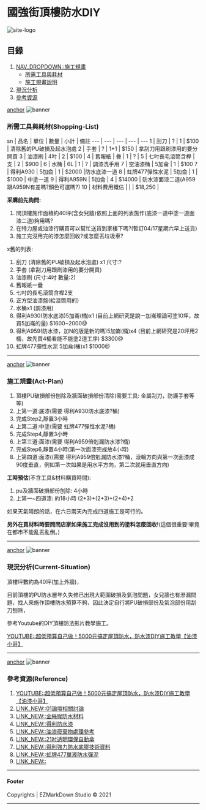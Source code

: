 # 國強街頂樓防水DIY
![site-logo](https://icons.iconarchive.com/icons/mag1cwind0w/o-sunny-day/256/osd-sun-icon.png)

## 目錄
1. [NAV_DROPDOWN::施工規畫](#)
    * [所需工具與耗材](#Shopping-List)
    * [施工規畫說明](#Act-Plan)
2. [現況分析](#Current-Situation)
3. [參考資源](#Reference)

[anchor](Shopping-List)
![banner](https://raw.githubusercontent.com/ccutmis/ccutmis.github.io/master/ezmd/images/3.jpg)
### 所需工具與耗材(Shopping-List)

sn | 品名 | 單位 | 數量 | 小計 | 備註
--- | --- | --- | --- | ---
1 | 刮刀 | ? | 1 | $100 | 清除舊的PU破損及起水泡處
2 | 手套 | ? | 1+1 | $150 | 拿刮刀用跟刷漆用的要分開買
3 | 油漆刷 | 4吋 | 2 | $100 | 
4 | 舊報紙 | 疊 | 1 | ? |
5 | 七吋長毛滾筒含桿 | 支 | 2 | $900 | 
6 | 水桶 | 6L | 1 | ? | 調漆洗手用
7 | 空油漆桶 | 5加侖 | 1 | $100 
7 | 得利A930 | 5加侖 | 1 | $2000 |防水底漆一道
8 | 虹牌477彈性水泥 | 5加侖 | 1 | $1000 | 中塗一道
9 | 得利A959N | 5加侖 | 4 | $14000 | 防水漆面漆二道(A959跟A959N有差嗎?顏色可選嗎?)
10 | 材料費用概估 | | | $18,250 |

**采購前先詢問:**
1. 問頂樓施作面積約40坪(含女兒牆)依照上面的列表施作(底漆一道中塗一道面漆二道)夠用嗎?
2. 在特力屋或油漆行購買可以幫忙送貨到家樓下嗎?(暫訂04/17星期六早上送貨)
3. 施工完沒用完的漆怎麼回收?或怎麼丟垃圾車?

x舊的列表:
1. 刮刀 (清除舊的PU破損及起水泡處) x1 尺寸:?
2. 手套 (拿刮刀用跟刷漆用的要分開買)
3. 油漆刷 (尺寸:4吋 數量:2)
4. 舊報紙一疊
5. 七吋的長毛滾筒含桿2支
6. 正方型油漆盤(給滾筒用的)
7. 水桶x1 (調漆用)
8. 得利A930(防水底漆)5加崙(桶)x1 (目前上網研究是說一加崙理論可塗10坪，故買5加崙的量) $1600~2000@
9. 得利A959(防水漆，加N的版是新的嗎)5加崙(桶)x4 (目前上網研究是20坪用2桶，故先買4桶看能不能塗2道工序) $3300@
10. 虹牌477彈性水泥 5加侖(桶)x1 $1000@

-----

[anchor](Act-Plan)
![banner](https://raw.githubusercontent.com/ccutmis/ccutmis.github.io/master/ezmd/images/1.jpg)
### 施工規畫(Act-Plan)
1. 頂樓PU破損部份刨除及牆面破損部份清除(需要工具: 金屬刮刀，防護手套等等)
2. 上第一道:底漆(需要 得利A930防水底漆?桶)
3. 完成Step2,靜置3小時
4. 上第二道:中塗(需要 虹牌477彈性水泥?桶)
5. 完成Step4,靜置3小時
6. 上第三道:面漆(需要 得利A959倍剋漏防水漆?桶)
7. 完成Step6,靜置4小時(第一次面漆完成放4小時)
8. 上第四道:面漆((需要 得利A959倍剋漏防水漆?桶，滾輪方向與第一次面漆成90度垂直，例如第一次如果是用水平方向，第二次就用垂直方向)

<span class="text-danger">**工時預估**(不含工具&材料購買時間):</span>
1. pu及牆面破損部份刨除: 4小時
2. 上第一~四道漆: 約18小時 (2+3)+(2+3)+(2+4)+2 

如果天氣晴朗的話，在六日兩天內完成四道施工是可行的。

<span class="text-danger">**另外在買材料時要問問店家如果施工完成沒用到的塗料怎麼回收!**(這個很重要!畢竟在都市不能亂丟亂倒。)</span>

-----


[anchor](Current-Situation)
![banner](https://raw.githubusercontent.com/ccutmis/ccutmis.github.io/master/ezmd/images/1.jpg)
### 現況分析(Current-Situation)

頂樓坪數約為40坪(加上外牆)，

目前頂樓的PU防水層年久失修已出現大範圍破損及氣泡問題，女兒牆也有滲漏問題，找人來施作頂樓防水預算不夠，因此決定自行將PU破損部份及氣泡部份用刮刀刨除，

參考Youtube的DIY頂樓防法影片教學施工。

[YOUTUBE::超低預算自己做！5000元搞定屋頂防水，防水漆DIY施工教學【油漆小哥】](https://www.youtube.com/watch?v=ndf3KpWVZ4o)

-----


[anchor](Reference)
![banner](https://raw.githubusercontent.com/ccutmis/ccutmis.github.io/master/ezmd/images/1.jpg)
### 參考資源(Reference)
1. [YOUTUBE::超低預算自己做！5000元搞定屋頂防水，防水漆DIY施工教學【油漆小哥】](https://www.youtube.com/watch?v=ndf3KpWVZ4o)
2. [LINK_NEW::01論壇相關討論](https://www.mobile01.com/topicdetail.php?f=335&t=4670769&p=2)
3. [LINK_NEW::金絲猴防水材料](http://www.plimates.com.tw/tw/location)
4. [LINK_NEW::得利防水漆](https://www.dulux.com.tw/zh/products/exterior)
5. [LINK_NEW::油漆廢棄物處理參考](https://www.dep.gov.taipei/News_Content.aspx?n=ACEFA960B5A4ACD7&sms=87415A8B9CE81B16&s=D592DA69D718FD3F)
6. [LINK_NEW::21吋透明環保自動傘](https://www.kinyo.tw/products/kinyo-umbrella-ku-8015?gclid=CjwKCAjw6fCCBhBNEiwAem5SO5x6QPcM_02q0QV40fudi2cvKspui2O94X32unU_teDuHTEKgbIfnBoCR9UQAvD_BwE)
7. [LINK_NEW::得利強力防水底膠技術資料](https://085717.tw/frontend/pdf/[%E7%94%A2%E5%93%81%E6%8A%80%E8%A1%93%E8%B3%87%E6%96%99%E8%A1%A8]PDS-A930-58160%E5%BE%97%E5%88%A9%E5%BC%B7%E5%8A%9B%E9%98%B2%E6%B0%B4%E5%BA%95%E8%86%A02016.pdf)
8. [LINK_NEW::虹牌477單液防水彈泥](https://www.rainbow-house.com.tw/products/3LK/detail)
9. [LINK_NEW::]()

-----

#### Footer
Copyrights | EZMarkDown Studio &copy; 2021

-----

<span class="m-5"></span>

